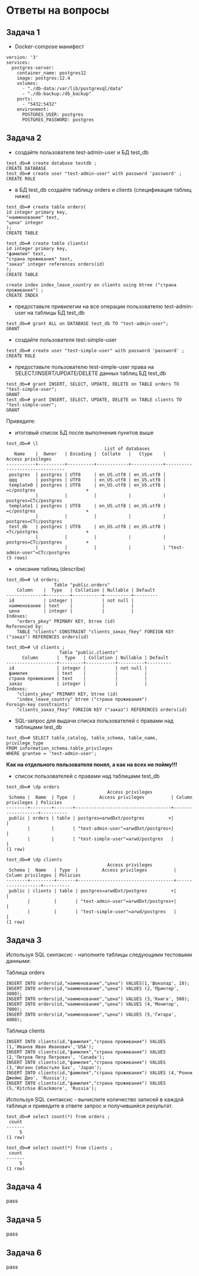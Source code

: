 # Ответы на вопросы

## Задача 1

* Docker-compose манифест
```
version: '3'
services:
  postgres-server:
    container_name: postgres12
    image: postgres:12.4
    volumes:
      - "./db-data:/var/lib/postgresql/data"
      - "./db-backup:/db_backup"
    ports:
      - "5432:5432"
    environment:
      POSTGRES_USER: postgres
      POSTGRES_PASSWORD: postgres

```
## Задача 2

* создайте пользователя test-admin-user и БД test_db
```
test_db=# create database testdb ;
CREATE DATABASE
test_db=# create user "test-admin-user" with password 'password' ;
CREATE ROLE

```
* в БД test_db создайте таблицу orders и clients (спeцификация таблиц ниже)
```
test_db=# create table orders(
id integer primary key,
"наименование" text,
"цена" integer
);
CREATE TABLE

test_db=# create table clients(
id integer primary key,
"фамилия" text,
"страна проживания" text,
"заказ" integer references orders(id)
);
CREATE TABLE

create index index_leave_country on clients using btree ("страна проживания") ;
CREATE INDEX
```
* предоставьте привилегии на все операции пользователю test-admin-user на таблицы БД test_db
```
test_db=# grant ALL on DATABASE test_db TO "test-admin-user";
GRANT
```
* создайте пользователя test-simple-user
```
test_db=# create user "test-simple-user" with password 'password' ;
CREATE ROLE

```
* предоставьте пользователю test-simple-user права на SELECT/INSERT/UPDATE/DELETE данных таблиц БД test_db
```
test_db=# grant INSERT, SELECT, UPDATE, DELETE on TABLE orders TO "test-simple-user";
GRANT
test_db=# grant INSERT, SELECT, UPDATE, DELETE on TABLE clients TO "test-simple-user";
GRANT
```
Приведите:
* итоговый список БД после выполнения пунктов выше
```
test_db=# \l
                                     List of databases
   Name    |  Owner   | Encoding |  Collate   |   Ctype    |       Access privileges        
-----------+----------+----------+------------+------------+--------------------------------
 postgres  | postgres | UTF8     | en_US.utf8 | en_US.utf8 | 
 qqq       | postgres | UTF8     | en_US.utf8 | en_US.utf8 | 
 template0 | postgres | UTF8     | en_US.utf8 | en_US.utf8 | =c/postgres                   +
           |          |          |            |            | postgres=CTc/postgres
 template1 | postgres | UTF8     | en_US.utf8 | en_US.utf8 | =c/postgres                   +
           |          |          |            |            | postgres=CTc/postgres
 test_db   | postgres | UTF8     | en_US.utf8 | en_US.utf8 | =Tc/postgres                  +
           |          |          |            |            | postgres=CTc/postgres         +
           |          |          |            |            | "test-admin-user"=CTc/postgres
(5 rows)
```
* описание таблиц (describe)
```
test_db=# \d orders;
                  Table "public.orders"
    Column    |  Type   | Collation | Nullable | Default 
--------------+---------+-----------+----------+---------
 id           | integer |           | not null | 
 наименование | text    |           |          | 
 цена         | integer |           |          | 
Indexes:
    "orders_pkey" PRIMARY KEY, btree (id)
Referenced by:
    TABLE "clients" CONSTRAINT "clients_заказ_fkey" FOREIGN KEY ("заказ") REFERENCES orders(id)

test_db=# \d clients ;
                    Table "public.clients"
      Column       |  Type   | Collation | Nullable | Default 
-------------------+---------+-----------+----------+---------
 id                | integer |           | not null | 
 фамилия           | text    |           |          | 
 страна проживания | text    |           |          | 
 заказ             | integer |           |          | 
Indexes:
    "clients_pkey" PRIMARY KEY, btree (id)
    "index_leave_country" btree ("страна проживания")
Foreign-key constraints:
    "clients_заказ_fkey" FOREIGN KEY ("заказ") REFERENCES orders(id)
```
* SQL-запрос для выдачи списка пользователей с правами над таблицами test_db
```
test_db=# SELECT table_catalog, table_schema, table_name, privilege_type
FROM information_schema.table_privileges
WHERE grantee = 'test-admin-user';
```
**Как на отдельного пользователя понял, а как на всех не пойму!!!**
* список пользователей с правами над таблицами test_db
```
test_db=# \dp orders
                                      Access privileges
 Schema |  Name  | Type  |         Access privileges          | Column privileges | Policies 
--------+--------+-------+------------------------------------+-------------------+----------
 public | orders | table | postgres=arwdDxt/postgres         +|                   | 
        |        |       | "test-admin-user"=arwdDxt/postgres+|                   | 
        |        |       | "test-simple-user"=arwd/postgres   |                   | 
(1 row)

test_db=# \dp clients 
                                      Access privileges
 Schema |  Name   | Type  |         Access privileges          | Column privileges | Policies 
--------+---------+-------+------------------------------------+-------------------+----------
 public | clients | table | postgres=arwdDxt/postgres         +|                   | 
        |         |       | "test-admin-user"=arwdDxt/postgres+|                   | 
        |         |       | "test-simple-user"=arwd/postgres   |                   | 
(1 row)
```



## Задача 3
Используя SQL синтаксис - наполните таблицы следующими тестовыми данными:

Таблица orders
```
INSERT INTO orders(id,"наименование","цена") VALUES(1,'Шоколад', 10);
INSERT INTO orders(id,"наименование","цена") VALUES (2,'Принтер', 3000);
INSERT INTO orders(id,"наименование","цена") VALUES (3,'Книга', 500);
INSERT INTO orders(id,"наименование","цена") VALUES (4,'Монитор', 7000);
INSERT INTO orders(id,"наименование","цена") VALUES (5,'Гитара', 4000);
```
Таблица clients
```
INSERT INTO clients(id,"фамилия","страна проживания") VALUES (1,'Иванов Иван Иванович','USA');
INSERT INTO clients(id,"фамилия","страна проживания") VALUES (2,'Петров Петр Петрович', 'Canada');
INSERT INTO clients(id,"фамилия","страна проживания") VALUES (3,'Иоганн Себастьян Бах', 'Japan');
INSERT INTO clients(id,"фамилия","страна проживания") VALUES (4,'Ронни Джеймс Дио', 'Russia');
INSERT INTO clients(id,"фамилия","страна проживания") VALUES (5,'Ritchie Blackmore', 'Russia');
```
Используя SQL синтаксис - вычислите количество записей в каждой таблице и приведите в ответе запрос и получившийся результат.
```
test_db=# select count(*) from orders ;
 count 
-------
     5
(1 row)

test_db=# select count(*) from clients ;
 count 
-------
     5
(1 row)

```
## Задача 4
pass
## Задача 5
pass
## Задача 6
pass
